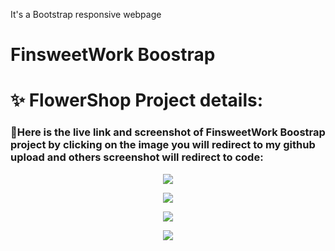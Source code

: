 It's a Bootstrap responsive webpage

# FinsweetWork Boostrap

# ✨ FlowerShop Project details:

### 🧨Here is the live link and screenshot of FinsweetWork Boostrap project by clicking on the image you will redirect to my github upload and others screenshot will redirect to code:

<p align="center">
  <a href="https://mahmudurnishat.github.io/Finsweet-Work/"><img src="./img/Screenshot_2.png"></a>
</p>
<p align="center">
  <a href="https://github.com/MahmudurNishat/Finsweet-Work/blob/main/index.html"><img src="./img/Screenshot_5.png"></a>
</p>
<p align="center">
  <a href="https://github.com/MahmudurNishat/Finsweet-Work/blob/main/index.html"><img src="./img/Screenshot_6.png"></a>
</p>
<p align="center">
  <a href="https://github.com/MahmudurNishat/Finsweet-Work/blob/main/index.html"><img src="./img/Screenshot_7.png"></a>
</p>
